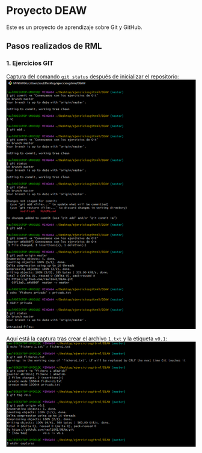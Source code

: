 # Proyecto DEAW

Este es un proyecto de aprendizaje sobre Git y GitHub.

## Pasos realizados de RML 

### 1. Ejercicios GIT
Captura del comando `git status` después de inicializar el repositorio:
![GitHub 1: ](capturas/1.png)

Aquí está la captura tras crear el archivo `1.txt` y la etiqueta `v0.1`:
![GitHub 2: ](capturas/2.png)



